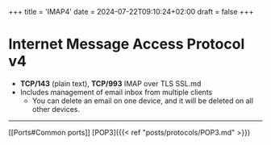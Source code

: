 +++
title = 'IMAP4'
date = 2024-07-22T09:10:24+02:00
draft = false
+++

# Internet Message Access Protocol v4

- **TCP/143** (plain text), **TCP/993** IMAP over TLS SSL.md
- Includes management of email inbox from multiple clients 
  - You can delete an email on one device, and it will be deleted on all other devices.

---

 [[Ports#Common ports]] 
 [POP3]({{< ref "posts/protocols/POP3.md" >}})

